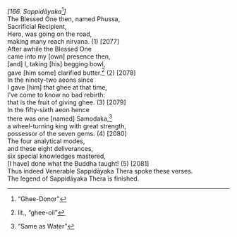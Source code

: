 *\[166. Sappidāyaka*[^1]*\]*  
The Blessed One then, named Phussa,  
Sacrificial Recipient,  
Hero, was going on the road,  
making many reach nirvana. (1) \[2077\]  
After awhile the Blessed One  
came into my \[own\] presence then,  
\[and\] I, taking \[his\] begging bowl,  
gave \[him some\] clarified butter.[^2] (2) \[2078\]  
In the ninety-two aeons since  
I gave \[him\] that ghee at that time,  
I’ve come to know no bad rebirth:  
that is the fruit of giving ghee. (3) \[2079\]  
In the fifty-sixth aeon hence  
there was one \[named\] Samodaka,[^3]  
a wheel-turning king with great strength,  
possessor of the seven gems. (4) \[2080\]  
The four analytical modes,  
and these eight deliverances,  
six special knowledges mastered,  
\[I have\] done what the Buddha taught! (5) \[2081\]  
Thus indeed Venerable Sappidāyaka Thera spoke these verses.  
The legend of Sappidāyaka Thera is finished.  
[^1]: “Ghee-Donor”  
[^2]: lit., “ghee-oil”  
[^3]: “Same as Water”
